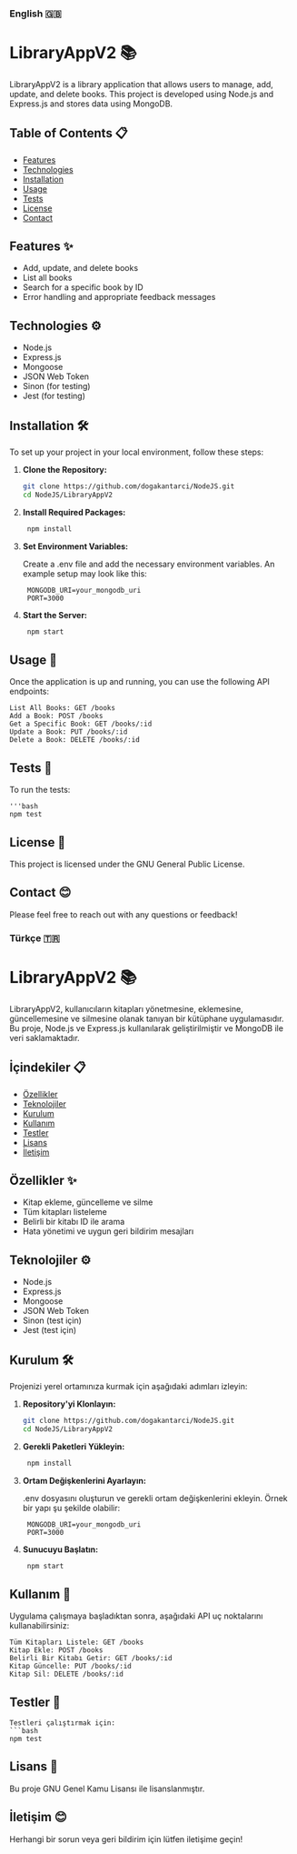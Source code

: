 ### English 🇬🇧

# LibraryAppV2 📚

LibraryAppV2 is a library application that allows users to manage, add, update, and delete books. This project is developed using Node.js and Express.js and stores data using MongoDB.

## Table of Contents 📋
- [Features](#features-✨)
- [Technologies](#technologies-⚙️)
- [Installation](#installation-🛠️)
- [Usage](#usage-🚀)
- [Tests](#tests-🧪)
- [License](#license-📄)
- [Contact](#contact-😊)

## Features ✨

- Add, update, and delete books
- List all books
- Search for a specific book by ID
- Error handling and appropriate feedback messages

## Technologies ⚙️

- Node.js
- Express.js
- Mongoose
- JSON Web Token
- Sinon (for testing)
- Jest (for testing)

## Installation 🛠️

To set up your project in your local environment, follow these steps:

1. **Clone the Repository:**

   ```bash
   git clone https://github.com/dogakantarci/NodeJS.git
   cd NodeJS/LibraryAppV2

2. **Install Required Packages:**

   ```bash
    npm install

3. **Set Environment Variables:**

    Create a .env file and add the necessary environment variables. An example setup may look like this:

   ```env
    MONGODB_URI=your_mongodb_uri
    PORT=3000
4. **Start the Server:**

   ```bash
    npm start

## Usage 🚀
Once the application is up and running, you can use the following API endpoints:

    List All Books: GET /books
    Add a Book: POST /books
    Get a Specific Book: GET /books/:id
    Update a Book: PUT /books/:id
    Delete a Book: DELETE /books/:id

## Tests 🧪
To run the tests:

    '''bash
    npm test
## License 📄
This project is licensed under the GNU General Public License.

## Contact 😊
Please feel free to reach out with any questions or feedback!

### Türkçe 🇹🇷

# LibraryAppV2 📚

LibraryAppV2, kullanıcıların kitapları yönetmesine, eklemesine, güncellemesine ve silmesine olanak tanıyan bir kütüphane uygulamasıdır. Bu proje, Node.js ve Express.js kullanılarak geliştirilmiştir ve MongoDB ile veri saklamaktadır.

## İçindekiler 📋
- [Özellikler](#özellikler-✨)
- [Teknolojiler](#teknolojiler-⚙️)
- [Kurulum](#kurulum-🛠️)
- [Kullanım](#kullanım-🚀)
- [Testler](#testler-🧪)
- [Lisans](#lisans-📄)
- [İletişim](#iletisim-😊)

## Özellikler ✨

- Kitap ekleme, güncelleme ve silme
- Tüm kitapları listeleme
- Belirli bir kitabı ID ile arama
- Hata yönetimi ve uygun geri bildirim mesajları

## Teknolojiler ⚙️

- Node.js
- Express.js
- Mongoose
- JSON Web Token
- Sinon (test için)
- Jest (test için)

## Kurulum 🛠️

Projenizi yerel ortamınıza kurmak için aşağıdaki adımları izleyin:

1. **Repository'yi Klonlayın:**

   ```bash
   git clone https://github.com/dogakantarci/NodeJS.git
   cd NodeJS/LibraryAppV2

2. **Gerekli Paketleri Yükleyin:**
   
   ```bash
    npm install

3. **Ortam Değişkenlerini Ayarlayın:**

    .env dosyasını oluşturun ve gerekli ortam değişkenlerini ekleyin. Örnek bir yapı şu şekilde olabilir:

   ```env
    MONGODB_URI=your_mongodb_uri
    PORT=3000

4. **Sunucuyu Başlatın:**

   ```bash
    npm start

## Kullanım 🚀
Uygulama çalışmaya başladıktan sonra, aşağıdaki API uç noktalarını kullanabilirsiniz:

    Tüm Kitapları Listele: GET /books
    Kitap Ekle: POST /books
    Belirli Bir Kitabı Getir: GET /books/:id
    Kitap Güncelle: PUT /books/:id
    Kitap Sil: DELETE /books/:id

## Testler 🧪

    Testleri çalıştırmak için:
    ```bash
    npm test

## Lisans 📄

Bu proje GNU Genel Kamu Lisansı ile lisanslanmıştır.

## İletişim 😊
Herhangi bir sorun veya geri bildirim için lütfen iletişime geçin!